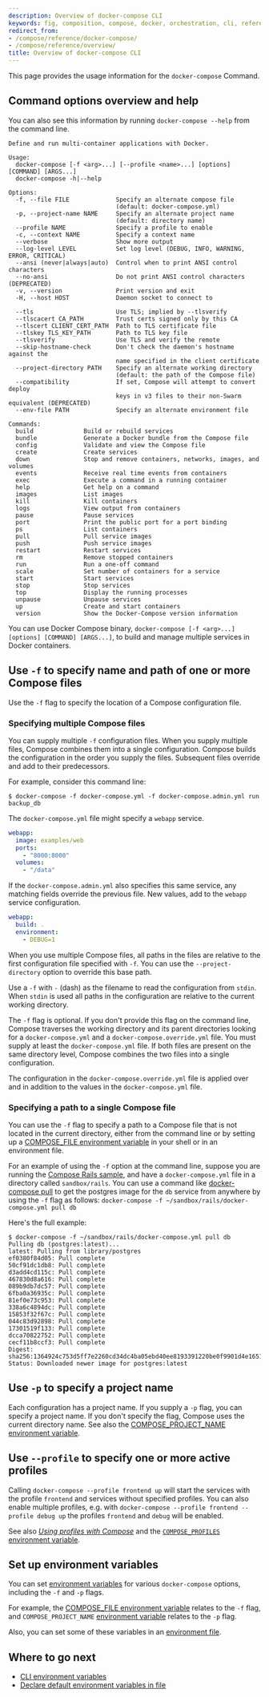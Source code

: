 ```yaml
---
description: Overview of docker-compose CLI
keywords: fig, composition, compose, docker, orchestration, cli, reference, docker-compose
redirect_from:
- /compose/reference/docker-compose/
- /compose/reference/overview/
title: Overview of docker-compose CLI
---
```


This page provides the usage information for the `docker-compose` Command.

## Command options overview and help

You can also see this information by running `docker-compose --help` from the
command line.

```none
Define and run multi-container applications with Docker.

Usage:
  docker-compose [-f <arg>...] [--profile <name>...] [options] [COMMAND] [ARGS...]
  docker-compose -h|--help

Options:
  -f, --file FILE             Specify an alternate compose file
                              (default: docker-compose.yml)
  -p, --project-name NAME     Specify an alternate project name
                              (default: directory name)
  --profile NAME              Specify a profile to enable
  -c, --context NAME          Specify a context name
  --verbose                   Show more output
  --log-level LEVEL           Set log level (DEBUG, INFO, WARNING, ERROR, CRITICAL)
  --ansi (never|always|auto)  Control when to print ANSI control characters
  --no-ansi                   Do not print ANSI control characters (DEPRECATED)
  -v, --version               Print version and exit
  -H, --host HOST             Daemon socket to connect to

  --tls                       Use TLS; implied by --tlsverify
  --tlscacert CA_PATH         Trust certs signed only by this CA
  --tlscert CLIENT_CERT_PATH  Path to TLS certificate file
  --tlskey TLS_KEY_PATH       Path to TLS key file
  --tlsverify                 Use TLS and verify the remote
  --skip-hostname-check       Don't check the daemon's hostname against the
                              name specified in the client certificate
  --project-directory PATH    Specify an alternate working directory
                              (default: the path of the Compose file)
  --compatibility             If set, Compose will attempt to convert deploy
                              keys in v3 files to their non-Swarm equivalent (DEPRECATED)
  --env-file PATH             Specify an alternate environment file

Commands:
  build              Build or rebuild services
  bundle             Generate a Docker bundle from the Compose file
  config             Validate and view the Compose file
  create             Create services
  down               Stop and remove containers, networks, images, and volumes
  events             Receive real time events from containers
  exec               Execute a command in a running container
  help               Get help on a command
  images             List images
  kill               Kill containers
  logs               View output from containers
  pause              Pause services
  port               Print the public port for a port binding
  ps                 List containers
  pull               Pull service images
  push               Push service images
  restart            Restart services
  rm                 Remove stopped containers
  run                Run a one-off command
  scale              Set number of containers for a service
  start              Start services
  stop               Stop services
  top                Display the running processes
  unpause            Unpause services
  up                 Create and start containers
  version            Show the Docker-Compose version information
```

You can use Docker Compose binary, `docker-compose [-f <arg>...] [options]
[COMMAND] [ARGS...]`, to build and manage multiple services in Docker containers.

## Use `-f` to specify name and path of one or more Compose files

Use the `-f` flag to specify the location of a Compose configuration file.

### Specifying multiple Compose files

You can supply multiple `-f` configuration files. When you supply multiple
files, Compose combines them into a single configuration. Compose builds the
configuration in the order you supply the files. Subsequent files override and
add to their predecessors.

For example, consider this command line:

```console
$ docker-compose -f docker-compose.yml -f docker-compose.admin.yml run backup_db
```

The `docker-compose.yml` file might specify a `webapp` service.

```yaml
webapp:
  image: examples/web
  ports:
    - "8000:8000"
  volumes:
    - "/data"
```

If the `docker-compose.admin.yml` also specifies this same service, any matching
fields override the previous file. New values, add to the `webapp` service
configuration.

```yaml
webapp:
  build: .
  environment:
    - DEBUG=1
```

When you use multiple Compose files, all paths in the files are relative to the
first configuration file specified with `-f`. You can use the
`--project-directory` option to override this base path.

Use a `-f` with `-` (dash) as the filename to read the configuration from
`stdin`. When `stdin` is used all paths in the configuration are
relative to the current working directory.

The `-f` flag is optional. If you don't provide this flag on the command line,
Compose traverses the working directory and its parent directories looking for a
`docker-compose.yml` and a `docker-compose.override.yml` file. You must supply
at least the `docker-compose.yml` file. If both files are present on the same
directory level, Compose combines the two files into a single configuration.

The configuration in the `docker-compose.override.yml` file is applied over and
in addition to the values in the `docker-compose.yml` file.

### Specifying a path to a single Compose file

You can use the `-f` flag to specify a path to a Compose file that is not
located in the current directory, either from the command line or by setting up
a [COMPOSE_FILE environment variable](envvars.md#compose_file) in your shell or
in an environment file.

For an example of using the `-f` option at the command line, suppose you are
running the [Compose Rails sample](../../samples/rails.md), and
have a `docker-compose.yml` file in a directory called `sandbox/rails`. You can
use a command like [docker-compose pull](pull.md) to get the
postgres image for the `db` service from anywhere by using the `-f` flag as
follows: `docker-compose -f ~/sandbox/rails/docker-compose.yml pull db`

Here's the full example:

```console
$ docker-compose -f ~/sandbox/rails/docker-compose.yml pull db
Pulling db (postgres:latest)...
latest: Pulling from library/postgres
ef0380f84d05: Pull complete
50cf91dc1db8: Pull complete
d3add4cd115c: Pull complete
467830d8a616: Pull complete
089b9db7dc57: Pull complete
6fba0a36935c: Pull complete
81ef0e73c953: Pull complete
338a6c4894dc: Pull complete
15853f32f67c: Pull complete
044c83d92898: Pull complete
17301519f133: Pull complete
dcca70822752: Pull complete
cecf11b8ccf3: Pull complete
Digest: sha256:1364924c753d5ff7e2260cd34dc4ba05ebd40ee8193391220be0f9901d4e1651
Status: Downloaded newer image for postgres:latest
```

## Use `-p` to specify a project name

Each configuration has a project name. If you supply a `-p` flag, you can
specify a project name. If you don't specify the flag, Compose uses the current
directory name. See also the [COMPOSE_PROJECT_NAME environment variable](envvars.md#compose_project_name).

## Use `--profile` to specify one or more active profiles

Calling `docker-compose --profile frontend up` will start the services with the
profile `frontend` and services without specified profiles. You can also enable
multiple profiles, e.g. with `docker-compose --profile frontend --profile debug up`
the profiles `frontend` and `debug` will be enabled.

See also [_Using profiles with Compose_](../profiles.md) and the
[`COMPOSE_PROFILES` environment variable](envvars.md#compose_profiles).

## Set up environment variables

You can set [environment variables](envvars.md) for various
`docker-compose` options, including the `-f` and `-p` flags.

For example, the [COMPOSE_FILE environment variable](envvars.md#compose_file)
relates to the `-f` flag, and `COMPOSE_PROJECT_NAME`
[environment variable](envvars.md#compose_project_name) relates to the `-p` flag.

Also, you can set some of these variables in an [environment file](../env-file.md).

## Where to go next

* [CLI environment variables](envvars.md)
* [Declare default environment variables in file](../env-file.md)
